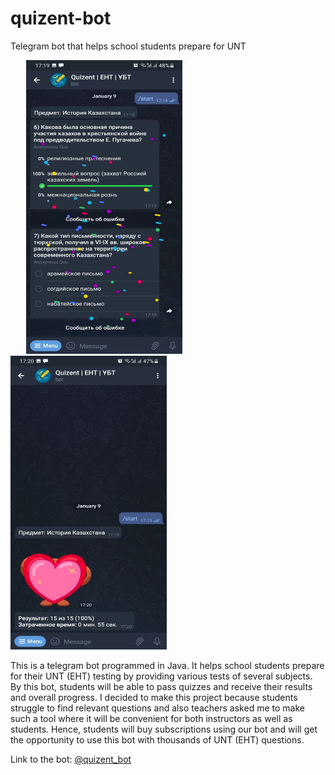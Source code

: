 # quizent-bot
Telegram bot that helps school students prepare for UNT

<p>
<img src="https://github.com/meirbnb/quizent-bot/blob/main/screenshots/Image5.png" data-canonical-src="https://github.com/meirbnb/quizent-bot/blob/main/screenshots/Image5.png" width = "250" height = "470" hspace = "25"/>
  
  
  
<img src="https://github.com/meirbnb/quizent-bot/blob/main/screenshots/Image6.png" data-canonical-src="https://github.com/meirbnb/quizent-bot/blob/main/screenshots/Image6.png" width = "250" height = "470"/>
</p>

This is a telegram bot programmed in Java. It helps school
students prepare for their UNT (EHT) testing by providing various tests of several subjects. By this
bot, students will be able to pass quizzes and receive their results and overall progress. I decided
to make this project because students struggle to find relevant questions and also teachers asked me
to make such a tool where it will be convenient for both instructors as well as students. Hence, students 
will buy subscriptions using our bot and will get the opportunity to use this bot with thousands of UNT (EHT) questions.

Link to the bot: [@quizent_bot](https://t.me/quizent_bot)
